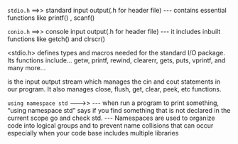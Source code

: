 `stdio.h` ==>> standard input output(.h for header file)
--- contains essential functions like printf() , scanf()

`conio.h` ==>> console input output(.h for header file)
--- it includes inbuilt functions like getch() and clrscr()

<stdio.h> defines types and macros needed for the standard I/O package. Its functions include... getw, printf, rewind, clearerr, gets, puts, vprintf, and many more...

<iostream> is the input output stream which manages the cin and cout statements in our program. It also manages close, flush, get, clear, peek, etc functions.

`using namespace std` --->>
--- when run a program to print something, “using namespace std” says if you find something that is not declared in the current scope go and check std.
--- Namespaces are used to organize code into logical groups and to prevent name collisions that can occur especially when your code base includes multiple libraries
